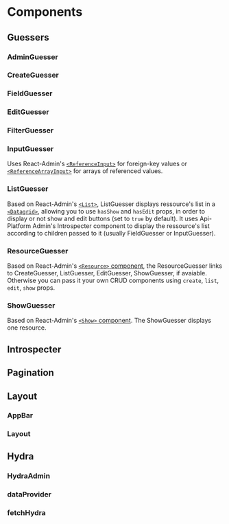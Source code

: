 # Components

## Guessers

### AdminGuesser
### CreateGuesser
### FieldGuesser
### EditGuesser
### FilterGuesser
### InputGuesser

Uses React-Admin's [`<ReferenceInput>`](https://marmelab.com/react-admin/Inputs.html#referenceinput) for foreign-key values or [`<ReferenceArrayInput>`](https://marmelab.com/react-admin/Inputs.html#referencearrayinput) for arrays of referenced values.

### ListGuesser

Based on React-Admin's [`<List>`](https://marmelab.com/react-admin/List.html), ListGuesser displays ressource's list in a [`<Datagrid>`](https://marmelab.com/react-admin/List.html#the-datagrid-component), allowing you to use `hasShow` and `hasEdit` props, in order to display or not show and edit buttons (set to `true` by default). It uses Api-Platform Admin's Introspecter component to display the ressource's list according to children passed to it (usually FieldGuesser or InputGuesser).

### ResourceGuesser

Based on React-Admin's [`<Resource>` component](https://marmelab.com/react-admin/Resource.html), the ResourceGuesser links to CreateGuesser, ListGuesser, EditGuesser, ShowGuesser, if avaiable. Otherwise you can pass it your own CRUD components using `create`, `list`, `edit`, `show` props.

### ShowGuesser

Based on React-Admin's [`<Show>` component](https://marmelab.com/react-admin/Show.html). The ShowGuesser displays one resource.

## Introspecter

## Pagination

## Layout

### AppBar
### Layout

## Hydra

### HydraAdmin
### dataProvider
### fetchHydra
